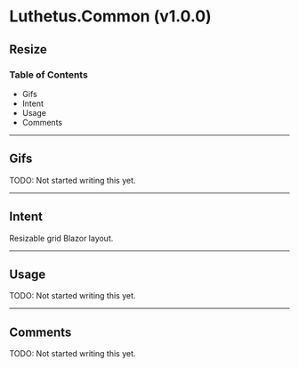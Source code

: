 # Luthetus.Common (v1.0.0)

## Resize

### Table of Contents
- Gifs
- Intent
- Usage
- Comments

---

## Gifs
TODO: Not started writing this yet.

---

## Intent
Resizable grid Blazor layout.

---

## Usage
TODO: Not started writing this yet.

---

## Comments
TODO: Not started writing this yet.